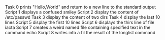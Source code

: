 Task 0 prints "Hello,World" and return to a new line to the standard output
Script 1 displays a confused smiley
Script 2 display the content of /etc/passwd
Task 3 display the content of two dirs 
Task 4 display the last 10 lines 
Script 5 display the first 10 lines
Script 6 displays the thirs line of file iacta
Script 7 creates a weird named file containing specified text in the command echo
Script 8 writes into a fil the result of the longlist command
